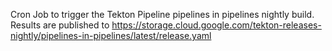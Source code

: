 Cron Job to trigger the Tekton Pipeline pipelines in pipelines nightly build.
Results are published to https://storage.cloud.google.com/tekton-releases-nightly/pipelines-in-pipelines/latest/release.yaml
